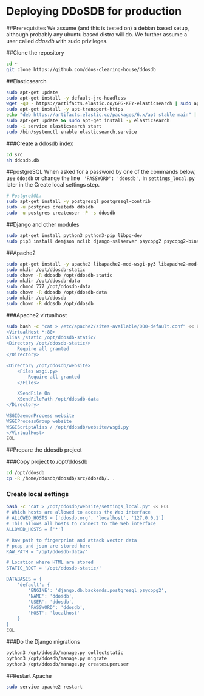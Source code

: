 # Deploying DDoSDB for production


##Prerequisites
We assume (and this is tested on) a debian based setup, although probably any ubuntu based distro will do.
We further assume a user called _ddosdb_ with sudo privileges.

##Clone the repository
```bash
cd ~
git clone https://github.com/ddos-clearing-house/ddosdb
```
##Elasticsearch
```bash
sudo apt-get update
sudo apt-get install -y default-jre-headless
wget -qO - https://artifacts.elastic.co/GPG-KEY-elasticsearch | sudo apt-key add -
sudo apt-get install -y apt-transport-https
echo "deb https://artifacts.elastic.co/packages/6.x/apt stable main" | sudo tee -a /etc/apt/sources.list.d/elastic-6.x.list
sudo apt-get update && sudo apt-get install -y elasticsearch
sudo -i service elasticsearch start
sudo /bin/systemctl enable elasticsearch.service
```
###Create a ddosdb index
```bash
cd src
sh ddosdb.db
```
##postgreSQL
When asked for a password by one of the commands below, use `ddosdb` or change the line ` 'PASSWORD': 'ddosdb',` in `settings_local.py` later in the Create local settings step.
```bash
# PostgreSQL:
sudo apt-get install -y postgresql postgresql-contrib
sudo -u postgres createdb ddosdb
sudo -u postgres createuser -P -s ddosdb
```
##Django and other modules
```bash
sudo apt-get install python3 python3-pip libpq-dev
sudo pip3 install demjson nclib django-sslserver psycopg2 psycopg2-binary elasticsearch requests pandas
```

##Apache2
```bash
sudo apt-get install -y apache2 libapache2-mod-wsgi-py3 libapache2-mod-xsendfile
sudo mkdir /opt/ddosdb-static
sudo chown -R ddosdb /opt/ddosdb-static
sudo mkdir /opt/ddosdb-data
sudo chmod 777 /opt/ddosdb-data
sudo chown -R ddosdb /opt/ddosdb-data
sudo mkdir /opt/ddosdb
sudo chown -R ddosdb /opt/ddosdb
```
###Apache2 virtualhost
```bash
sudo bash -c "cat > /etc/apache2/sites-available/000-default.conf" << EOL
<VirtualHost *:80>
Alias /static /opt/ddosdb-static/
<Directory /opt/ddosdb-static/>
    Require all granted
</Directory>

<Directory /opt/ddosdb/website>
    <Files wsgi.py>
        Require all granted
    </Files>

    XSendFile On
    XSendFilePath /opt/ddosdb-data
</Directory>

WSGIDaemonProcess website
WSGIProcessGroup website
WSGIScriptAlias / /opt/ddosdb/website/wsgi.py
</VirtualHost>
EOL
```

##Prepare the ddosdb project

###Copy project to /opt/ddosdb

```bash
cd /opt/ddosdb
cp -R /home/ddosdb/ddosdb/src/ddosdb/. .
```
### Create local settings
```bash
bash -c "cat > /opt/ddosdb/website/settings_local.py" << EOL
# Which hosts are allowed to access the Web interface
# ALLOWED_HOSTS = ['ddosdb.org', 'localhost', '127.0.0.1']
# This allows all hosts to connect to the Web interface
ALLOWED_HOSTS = ['*']

# Raw path to fingerprint and attack vector data
# pcap and json are stored here
RAW_PATH = "/opt/ddosdb-data/"

# Location where HTML are stored
STATIC_ROOT = '/opt/ddosdb-static/'

DATABASES = {
    'default': {
        'ENGINE': 'django.db.backends.postgresql_psycopg2',
        'NAME': 'ddosdb',
        'USER': 'ddosdb',
        'PASSWORD': 'ddosdb',
        'HOST': 'localhost'
    }
}
EOL
```

###Do the Django migrations
```bash
python3 /opt/ddosdb/manage.py collectstatic
python3 /opt/ddosdb/manage.py migrate
python3 /opt/ddosdb/manage.py createsuperuser
```
##Restart Apache
```bash
sudo service apache2 restart
```
